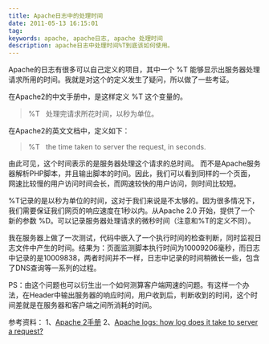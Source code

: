 ```yaml
---
title: Apache日志中的处理时间
date: 2011-05-13 16:15:01
tag: 
keywords: apache, apache日志, apache 处理时间
description: apache日志中处理时间%T到底该如何使用。
---
```


Apache的日志有很多可以自己定义的项目，其中一个 %T 能够显示出服务器处理请求所用的时间。我就是对这个的定义发生了疑问，所以做了一些考证。

在Apache2的中文手册中，是这样定义 %T 这个变量的。

> %T   处理完请求所花时间，以秒为单位。

在Apache2的英文文档中，定义如下：
> %T   the time taken to server the request, in seconds.

由此可见，这个时间表示的是服务器处理这个请求的总时间。 而不是Apache服务器解析PHP脚本，并且输出脚本的时间。因此，我们可以看到同样的一个页面，网速比较慢的用户访问时间会长，而网速较快的用户访问，则时间比较短。

%T记录的是以秒为单位的时间，这对于我们来说是不太够的。因为很多情况下，我们需要保证我们网页的响应速度在1秒以内。从Apache 2.0 开始，提供了一个新的参数 %D。可以记录服务器处理请求的微秒时间（注意和%T的定义不同）。

我在服务器上做了一次测试，代码中嵌入了一个执行时间的检查判断，同时监视日志文件中产生的时间。结果为：页面监测脚本执行时间为10009206毫秒，而日志中记录的是10009838，两者时间并不一样，日志中记录的时间稍微长一些，包含了DNS查询等一系列的过程。

PS：由这个问题也可以衍生出一个如何测算客户端网速的问题。有这样一个办法，在Header中输出服务器的响应时间，用户收到后，判断收到的时间，这个时间差就是在服务器和客户端之间所消耗的时间。

参考资料：
1、[Apache 2手册](http://lamp.linux.gov.cn/Apache/ApacheMenu/mod/mod_log_config.html#formats)
2、[Apache logs: how log does it take to server a request?](http://www.ducea.com/2008/02/06/apache-logs-how-long-does-it-take-to-serve-a-request/)












